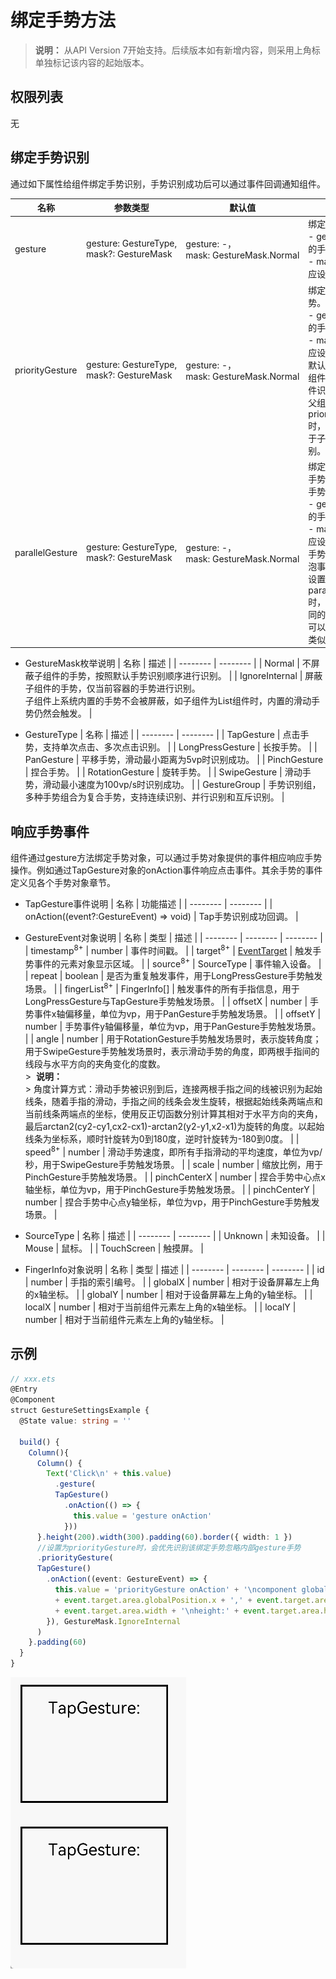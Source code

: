 # 绑定手势方法

>  **说明：**
> 从API Version 7开始支持。后续版本如有新增内容，则采用上角标单独标记该内容的起始版本。


## 权限列表

无


## 绑定手势识别


通过如下属性给组件绑定手势识别，手势识别成功后可以通过事件回调通知组件。


| 名称 | 参数类型 | 默认值 | 描述 |
| -------- | -------- | -------- | -------- |
| gesture | gesture:&nbsp;GestureType,<br/>mask?:&nbsp;GestureMask | gesture:&nbsp;-，<br/>mask:&nbsp;GestureMask.Normal | 绑定手势识别。<br/>- gesture:&nbsp;绑定的手势类型，&nbsp;<br>- mask:&nbsp;事件响应设置。 |
| priorityGesture | gesture:&nbsp;GestureType,<br/>mask?:&nbsp;GestureMask | gesture:&nbsp;-，<br/>mask:&nbsp;GestureMask.Normal | 绑定优先识别手势。<br/>- gesture:&nbsp;绑定的手势类型，&nbsp;<br>- mask:&nbsp;事件响应设置。<br/>默认情况下，子组件优先于父组件识别手势，当父组件配置priorityGesture时，父组件优先于子组件进行识别。 |
| parallelGesture | gesture:&nbsp;GestureType,<br/>mask?:&nbsp;GestureMask | gesture:&nbsp;-，<br/>mask:&nbsp;GestureMask.Normal | 绑定可与子组件手势同时触发的手势。<br/>- gesture:&nbsp;绑定的手势类型。&nbsp;<br>- mask:&nbsp;事件响应设置。<br/>手势事件为非冒泡事件。父组件设置parallelGesture时，父子组件相同的手势事件都可以触发，实现类似冒泡效果。 |


- GestureMask枚举说明
  | 名称 | 描述 |
  | -------- | -------- |
  | Normal | 不屏蔽子组件的手势，按照默认手势识别顺序进行识别。 |
  | IgnoreInternal | 屏蔽子组件的手势，仅当前容器的手势进行识别。<br/>子组件上系统内置的手势不会被屏蔽，如子组件为List组件时，内置的滑动手势仍然会触发。 |


- GestureType
  | 名称 | 描述 |
  | -------- | -------- |
  | TapGesture | 点击手势，支持单次点击、多次点击识别。 |
  | LongPressGesture | 长按手势。 |
  | PanGesture | 平移手势，滑动最小距离为5vp时识别成功。 |
  | PinchGesture | 捏合手势。 |
  | RotationGesture | 旋转手势。 |
  | SwipeGesture | 滑动手势，滑动最小速度为100vp/s时识别成功。 |
  | GestureGroup | 手势识别组，多种手势组合为复合手势，支持连续识别、并行识别和互斥识别。 |


## 响应手势事件

组件通过gesture方法绑定手势对象，可以通过手势对象提供的事件相应响应手势操作。例如通过TapGesture对象的onAction事件响应点击事件。其余手势的事件定义见各个手势对象章节。

- TapGesture事件说明
  | 名称 | 功能描述 |
  | -------- | -------- |
  | onAction((event?:GestureEvent)&nbsp;=&gt;&nbsp;void) | Tap手势识别成功回调。 |

- GestureEvent对象说明
  | 名称 | 类型 | 描述 |
  | -------- | -------- | -------- |
  | timestamp<sup>8+</sup> | number | 事件时间戳。 |
  | target<sup>8+</sup> | [EventTarget](ts-universal-events-click.md) | 触发手势事件的元素对象显示区域。 |
  | source<sup>8+</sup> | SourceType | 事件输入设备。 |
  | repeat | boolean | 是否为重复触发事件，用于LongPressGesture手势触发场景。 |
  | fingerList<sup>8+</sup> | FingerInfo[] | 触发事件的所有手指信息，用于LongPressGesture与TapGesture手势触发场景。 |
  | offsetX | number | 手势事件x轴偏移量，单位为vp，用于PanGesture手势触发场景。 |
  | offsetY | number | 手势事件y轴偏移量，单位为vp，用于PanGesture手势触发场景。 |
  | angle | number | 用于RotationGesture手势触发场景时，表示旋转角度；用于SwipeGesture手势触发场景时，表示滑动手势的角度，即两根手指间的线段与水平方向的夹角变化的度数。<br/>>&nbsp;&nbsp;**说明：**<br/>>&nbsp;角度计算方式：滑动手势被识别到后，连接两根手指之间的线被识别为起始线条，随着手指的滑动，手指之间的线条会发生旋转，根据起始线条两端点和当前线条两端点的坐标，使用反正切函数分别计算其相对于水平方向的夹角，最后arctan2(cy2-cy1,cx2-cx1)-arctan2(y2-y1,x2-x1)为旋转的角度。以起始线条为坐标系，顺时针旋转为0到180度，逆时针旋转为-180到0度。 |
  | speed<sup>8+</sup> | number | 滑动手势速度，即所有手指滑动的平均速度，单位为vp/秒，用于SwipeGesture手势触发场景。 |
  | scale | number | 缩放比例，用于PinchGesture手势触发场景。 |
  | pinchCenterX | number | 捏合手势中心点x轴坐标，单位为vp，用于PinchGesture手势触发场景。 |
  | pinchCenterY | number | 捏合手势中心点y轴坐标，单位为vp，用于PinchGesture手势触发场景。 |
  
- SourceType
  | 名称 | 描述 |
  | -------- | -------- |
  | Unknown | 未知设备。 |
  | Mouse | 鼠标。 |
  | TouchScreen | 触摸屏。 |

- FingerInfo对象说明
  | 名称 | 类型 | 描述 |
  | -------- | -------- | -------- |
  | id | number | 手指的索引编号。 |
  | globalX | number | 相对于设备屏幕左上角的x轴坐标。 |
  | globalY | number | 相对于设备屏幕左上角的y轴坐标。 |
  | localX | number | 相对于当前组件元素左上角的x轴坐标。 |
  | localY | number | 相对于当前组件元素左上角的y轴坐标。 |


## 示例

```ts
// xxx.ets
@Entry
@Component
struct GestureSettingsExample {
  @State value: string = ''

  build() {
    Column(){
      Column() {
        Text('Click\n' + this.value)
          .gesture(
          TapGesture()
            .onAction(() => {
              this.value = 'gesture onAction'
            }))
      }.height(200).width(300).padding(60).border({ width: 1 })
      //设置为priorityGesture时，会优先识别该绑定手势忽略内部gesture手势
      .priorityGesture(
      TapGesture()
        .onAction((event: GestureEvent) => {
          this.value = 'priorityGesture onAction' + '\ncomponent globalPos:('
          + event.target.area.globalPosition.x + ',' + event.target.area.globalPosition.y + ')\nwidth:'
          + event.target.area.width + '\nheight:' + event.target.area.height
        }), GestureMask.IgnoreInternal
      )
    }.padding(60)
  }
}
```

![zh-cn_image_0000001210195016](figures/zh-cn_image_0000001210195016.gif)
